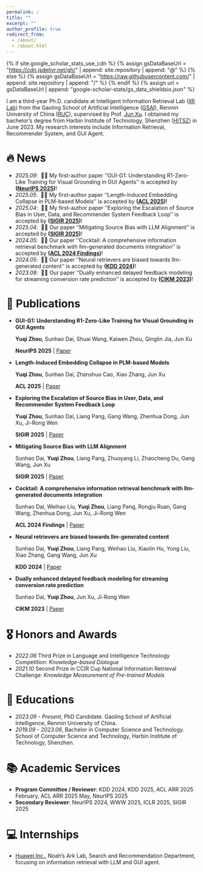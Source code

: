 ```yaml
---
permalink: /
title: ""
excerpt: ""
author_profile: true
redirect_from: 
  - /about/
  - /about.html
---
```


{% if site.google_scholar_stats_use_cdn %}
{% assign gsDataBaseUrl = "https://cdn.jsdelivr.net/gh/" | append: site.repository | append: "@" %}
{% else %}
{% assign gsDataBaseUrl = "https://raw.githubusercontent.com/" | append: site.repository | append: "/" %}
{% endif %}
{% assign url = gsDataBaseUrl | append: "google-scholar-stats/gs_data_shieldsio.json" %}

<span class='anchor' id='about-me'></span>

I am a third-year Ph.D. candidate at Intelligent Information Retrieval Lab ([IIR Lab](https://ruc-iir-lab.github.io/)) from the Gaoling School of Artificial Intelligence ([GSAI](http://ai.ruc.edu.cn/)), Renmin University of China ([RUC](https://www.ruc.edu.cn)), supervised by Prof. [Jun Xu](https://scholar.google.com/citations?user=su14mcEAAAAJ). I obtained my bachelor’s degree from Harbin Institute of Technology, Shenzhen ([HITSZ](https://www.hitsz.edu.cn/)) in June 2023. My research interests include Information Retrieval, Recommender System, and GUI Agent.

# 🔥 News
- *2025.09*: &nbsp;🎉🎉 My first-author paper ‘‘GUI-G1: Understanding R1-Zero-Like Training for Visual Grounding in GUI Agents’’ is accepted by **([NeurIPS 2025](https://neurips.cc/))**!
- *2025.05*: &nbsp;🎉🎉 My first-author paper ‘‘Length-Induced Embedding Collapse in PLM-based Models’’ is accepted by **([ACL 2025](https://2025.aclweb.org/))**!
- *2025.04*: &nbsp;🎉🎉 My first-author paper ‘‘Exploring the Escalation of Source Bias in User, Data, and Recommender System Feedback Loop’’ is accepted by **([SIGIR 2025](https://sigir2025.dei.unipd.it/))**!
- *2025.04*: &nbsp;🎉🎉 Our paper ‘‘Mitigating Source Bias with LLM Alignment’’ is accepted by **([SIGIR 2025](https://sigir2025.dei.unipd.it/))**!
- *2024.05*: &nbsp;🎉🎉 Our paper ‘‘Cocktail: A comprehensive information retrieval benchmark with llm-generated documents integration’’ is accepted by **([ACL 2024 Findings](https://2024.aclweb.org/))**!
- *2024.05*: &nbsp;🎉🎉 Our paper ‘‘Neural retrievers are biased towards llm-generated content’’ is accepted by **([KDD 2024](https://kdd2024.kdd.org/))**!
- *2023.08*: &nbsp;🎉🎉 Our paper ‘‘Dually enhanced delayed feedback modeling for streaming conversion rate prediction’’ is accepted by **([CIKM 2023](https://uobevents.eventsair.com/cikm2023/))**!

# 📝 Publications 

- **GUI-G1: Understanding R1-Zero-Like Training for Visual Grounding in GUI Agents**

  **Yuqi Zhou**, Sunhao Dai, Shuai Wang, Kaiwen Zhou, Qinglin Jia, Jun Xu

  **NeurIPS 2025** \| [Paper](https://arxiv.org/pdf/2505.15810?)

- **Length-Induced Embedding Collapse in PLM-based Models**

  **Yuqi Zhou**, Sunhao Dai, Zhanshuo Cao, Xiao Zhang, Jun Xu

  **ACL 2025** \| [Paper]()

- **Exploring the Escalation of Source Bias in User, Data, and Recommender System Feedback Loop**

  **Yuqi Zhou**, Sunhao Dai, Liang Pang, Gang Wang, Zhenhua Dong, Jun Xu, Ji-Rong Wen

  **SIGIR 2025** \| [Paper]()

- **Mitigating Source Bias with LLM Alignment**

  Sunhao Dai, **Yuqi Zhou**, Liang Pang, Zhuoyang Li, Zhaocheng Du, Gang Wang, Jun Xu

  **SIGIR 2025** \| [Paper]()

- **Cocktail: A comprehensive information retrieval benchmark with llm-generated documents integration**

  Sunhao Dai, Weihao Liu, **Yuqi Zhou**, Liang Pang, Rongju Ruan, Gang Wang, Zhenhua Dong, Jun Xu, Ji-Rong Wen

  **ACL 2024 Findings** \| [Paper](https://arxiv.org/abs/2405.16546)

- **Neural retrievers are biased towards llm-generated content**

  Sunhao Dai, **Yuqi Zhou**, Liang Pang, Weihao Liu, Xiaolin Hu, Yong Liu, Xiao Zhang, Gang Wang, Jun Xu

  **KDD 2024** \| [Paper](https://dl.acm.org/doi/abs/10.1145/3637528.3671882) 

- **Dually enhanced delayed feedback modeling for streaming conversion rate prediction**

  Sunhao Dai, **Yuqi Zhou**, Jun Xu, Ji-Rong Wen

  **CIKM 2023** \| [Paper](https://dl.acm.org/doi/abs/10.1145/3583780.3614856) 

# 🎖 Honors and Awards
- *2022.06* Third Prize in Language and Intelligence Technology Competition: *Knowledge-based Dialogue* 
- *2021.10* Second Prize in CCIR Cup National Information Retrieval Challenge: *Knowledge Measurement of Pre-trained Models*   

# 📖 Educations
- *2023.09 - Present*, PhD Candidate. Gaoling School of Artificial Intelligence, Renmin University of China.
- *2019.09 - 2023.06*, Bachelor in Computer Science and Technology. School of Computer Science and Technology, Harbin Institute of Technology, Shenzhen.

# 📚 Academic Services
- **Program Committee / Reviewer**: KDD 2024, KDD 2025, ACL ARR 2025 February, ACL ARR 2025 May, NeurIPS 2025
- **Secondary Reviewer**: NeurIPS 2024, WWW 2025, ICLR 2025, SIGIR 2025
  
# 💻 Internships
- [Huawei Inc.](http://dev3.noahlab.com.hk/Recruitment-L.html), Noah’s Ark Lab, Search and Recommendation Department, focusing on information retrieval with LLM and GUI agent.
